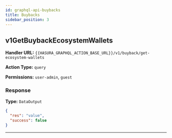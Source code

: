 ```yaml
---
id: graphql-api-buybacks
title: Buybacks
sidebar_position: 3
---
```



## v1GetBuybackEcosystemWallets

**Handler URL:** `{{HASURA_GRAPHQL_ACTION_BASE_URL}}/v1/buyback/get-ecosystem-wallets`

**Action Type:** `query`

**Permissions:** `user-admin`, `guest`

### Response

**Type:** `DataOutput`

```json
{
  "res": "value",
  "success": false
}
```

---
